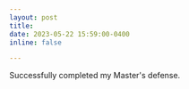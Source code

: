 ```yaml
---
layout: post
title: 
date: 2023-05-22 15:59:00-0400
inline: false

---
```


Successfully completed my Master's defense.
<!-- :us: -->